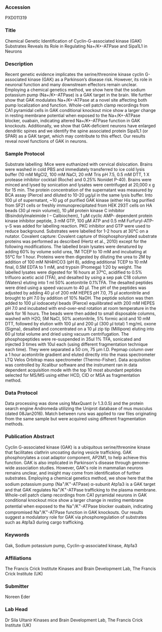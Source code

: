### Accession
PXD011319

### Title
Chemical Genetic Identification of Cyclin-G-associated kinase (GAK) Substrates Reveals its Role in Regulating Na+/K+-ATPase and Sipa1L1 in Neurons

### Description
Recent genetic evidence implicates the serine/threonine kinase cyclin G-associated kinase (GAK) as a Parkinson’s disease risk.  However, its role in neuronal function and many downstream effectors remain unclear.  Employing a chemical genetics method, we show here that the sodium potassium pump (Na+/K+-ATPase) is a GAK target in the brain.  We further show that GAK modulates Na+/K+-ATPase at a novel site affecting both pump localization and function.  Whole-cell patch clamp recordings from CA1 pyramidal cells in GAK conditional knockout mice show a larger change in resting membrane potential when exposed to the Na+/K+-ATPase blocker, ouabain, indicating altered Na+/K+-ATPase function in GAK knockouts.  Additionally, we show that GAK-deficient neurons have enlarged dendritic spines and we identify the spine associated protein Sipa1L1 (or SPAR) as a GAK target, which may contribute to this effect.  Our results reveal novel functions of GAK in neurons.

### Sample Protocol
Substrate labelling: Mice were euthanized with cervical dislocation.  Brains were washed in cold PBS and immediately transferred to ice cold lysis buffer (10 mM MgCl2, 100 mM NaCl, 20 mM Tris pH 7.5, 0.5 mM DTT, 1 X protease inhibitor cocktail (Roche) and 0.25% Nonidet P-40).  Brains were minced and lysed by sonication and lysates were centrifuged at 20,000 x g for 15 min.  The protein concentration of the supernatant was measured by BCA assay (Pierce) and diluted to 10-20 μg/μl in the same lysis buffer.  Into 100 μl of supernatant, ~10 μg of purified GAK kinase (either His tag purified from SF21 cells or freshly immunoprecipitated from HEK 293T cells on HA beads (30 μl resin volume)), 10 μM protein kinase C inhibitor (Bisindolylmaleimide I – Calbiochem), 1 μM cyclic AMP- dependent protein kinase inhibitor peptide, 3 mM GTP, 100 μM ATP and 0.5 mM Furfuryl-ATP-γ-S was added for labelling reaction.  PKC inhibitor and GTP were used to reduce background.  Substrates were labelled for 1-2 hours at 30°C on a nutator.  Covalent capture: Covalent capture of thiophosphorylated substrate proteins was performed as described (Hertz et al., 2010) except for the following modifications.  The labelled brain lysates were denatured by adding 60% by volume solid urea, 1M TCEP to 10 mM and incubating at 55°C for 1 hour.  Proteins were then digested by diluting the urea to 2M by addition of 100 mM NH4HCO3 (pH 8), adding additional TCEP to 10 mM final, 0.5M EDTA to 1 mM, and trypsin (Promega) 1:20 by weight.  The labelled lysates were digested for 16 hours at 37°C, acidified to 0.5% trifluoro acetic acid (TFA), and desalted by using a sep pak C18 column (Waters) eluting into 1 ml 50% acetonitrile 0.1%TFA. The desalted peptides were dried using a speed vacuum to 40 μl. The pH of the peptides was adjusted by adding 40 μl of 200 mM HEPES pH 7.0, 75 μl acetonitrile and brought to pH 7.0 by addition of 10% NaOH. The peptide solution was then added to 100 μl iodoacetyl beads (Pierce) equilibrated with 200 mM HEPES pH 7.0 and incubated with end-over-end rotation at room temperature in the dark for 16 hours.  The beads were then added to small disposable columns, washed with H2O, 5M NaCl, 50% acetonitrile, 5% formic acid and 10 mM DTT, followed by elution with 100 μl and 200 μl (300 μl total) 1 mg/mL oxone (Sigma), desalted and concentrated on a 10 μl zip tip (Millipore) eluting into 60 μl total volume and dried using vacuum centrifugation. The phosphopeptides were re-suspended in 35ul 1% TFA, sonicated and injected 3 times with 10ul each (using different fragmentation technique each time). They were separated a 50 cm, 75 μm I.D. Pepmap column over a 1 hour acetonitrile gradient and eluted directly into the mass spectrometer LTQ Velos Orbitrap mass spectrometer (Thermo-Fisher). Data acquisition was controlled by Xcalibur software and the instrument ran in data dependent acquisition mode with the top 10 most abundant peptides selected for MS/MS using either HCD, CID or MSA as fragmentation method.

### Data Protocol
Data processing was done using MaxQuant (v 1.3.0.5) and the protein search engine Andromeda utilizing the Uniprot database of mus musculus (dated 08Jan2016). Match between runs was applied to raw files originating from the same sample but were acquired using different fragmentation methods.

### Publication Abstract
Cyclin G-associated kinase (GAK) is a ubiquitous serine/threonine kinase that facilitates clathrin uncoating during vesicle trafficking. GAK phosphorylates a coat adaptor component, AP2M1, to help achieve this function. GAK is also implicated in Parkinson's disease through genome-wide association studies. However, GAK's role in mammalian neurons remains unclear, and insight may come from identification of further substrates. Employing a chemical genetics method, we show here that the sodium potassium pump (Na<sup>+</sup>/K<sup>+</sup>-ATPase) &#x3b1;-subunit Atp1a3 is a GAK target and that GAK regulates Na<sup>+</sup>/K<sup>+</sup>-ATPase trafficking to the plasma membrane. Whole-cell patch clamp recordings from CA1 pyramidal neurons in GAK conditional knockout mice show a larger change in resting membrane potential when exposed to the Na<sup>+</sup>/K<sup>+</sup>-ATPase blocker ouabain, indicating compromised Na<sup>+</sup>/K<sup>+</sup>-ATPase function in GAK knockouts. Our results suggest a modulatory role for GAK via phosphoregulation of substrates such as Atp1a3 during cargo trafficking.

### Keywords
Gak, Sodium potassium pump, Cyclin-g-associated kinase, Atp1a3

### Affiliations
The Francis Crick Institute
Kinases and Brain Development Lab, The Francis Crick Institute (UK)

### Submitter
Noreen Eder

### Lab Head
Dr Sila Ultanir
Kinases and Brain Development Lab, The Francis Crick Institute (UK)


